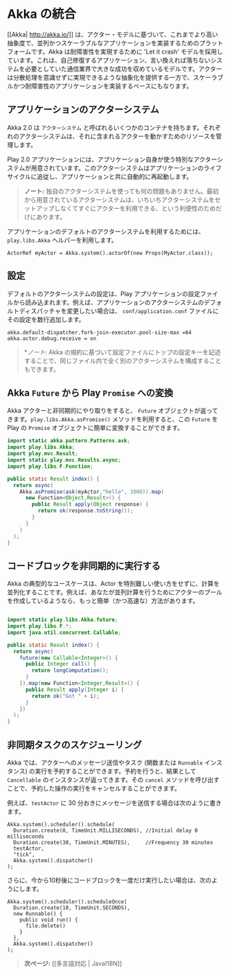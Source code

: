<!-- translated -->
<!--
# Integrating with Akka
-->
# Akka の統合

<!--
[[Akka| http://akka.io/]] uses the Actor Model to raise the abstraction level and provide a better platform to build correct concurrent and scalable applications. For fault-tolerance it adopts the ‘Let it crash’ model, which has been used with great success in the telecoms industry to build applications that self-heal - systems that never stop. Actors also provide the abstraction for transparent distribution and the basis for truly scalable and fault-tolerant applications.
-->
[[Akka| http://akka.io/]] は、アクター・モデルに基づいて、これまでより高い抽象度で、並列かつスケーラブルなアプリケーションを実装するためのプラットフォームです。Akka は耐障害性を実現するために 'Let it crash' モデルを採用しています。これは、自己修復するアプリケーション、言い換えれば落ちないシステムを必要としていた通信業界で大きな成功を収めているモデルです。アクターは分散処理を意識せずに実現できるような抽象化を提供する一方で、スケーラブルかつ耐障害性のアプリケーションを実装するベースにもなります。

<!--
## The application actor system
-->
## アプリケーションのアクターシステム

<!--
Akka 2.0 can work with several containers called `ActorSystems`. An actor system manages the resources it is configured to use in order to run the actors it contains. 
-->
Akka 2.0 は `アクターシステム` と呼ばれるいくつかのコンテナを持ちます。それぞれのアクターシステムは、それに含まれるアクターを動かすためのリソースを管理します。

<!--
A Play application defines a special actor system to be used by the application. This actor system follows the application life-cycle and restarts automatically when the application restarts.
-->
Play 2.0 アプリケーションには、アプリケーション自身が使う特別なアクターシステムが用意されています。このアクターシステムはアプリケーションのライフサイクルに追従し、アプリケーションと共に自動的に再起動します。

<!--
> **Note:** Nothing prevents you from using another actor system from within a Play application. The provided default actor system is just a convenient way to start a few actors without having to set-up your own.
-->
> **ノート:** 独自のアクターシステムを使っても何の問題もありません。最初から用意されているアクターシステムは、いちいちアクターシステムをセットアップしなくてすぐにアクターを利用できる、という利便性のためだけにあります。

<!--
You can access the default application actor system using the `play.libs.Akka` helper:
-->
アプリケーションのデフォルトのアクターシステムを利用するためには、`play.libs.Akka` ヘルパーを利用します。

```
ActorRef myActor = Akka.system().actorOf(new Props(MyActor.class));
```

<!--
## Configuration
-->
## 設定

<!--
The default actor system configuration is read from the Play application configuration file. For example to configure the default dispatcher of the application actor system, add these lines to the `conf/application.conf` file:
-->
デフォルトのアクターシステムの設定は、Play アプリケーションの設定ファイルから読み込まれます。例えば、アプリケーションのアクターシステムのデフォルトディスパッチャを変更したい場合は、 `conf/application.conf` ファイルにその設定を数行追加します。

```
akka.default-dispatcher.fork-join-executor.pool-size-max =64
akka.actor.debug.receive = on
```

<!--
> **Note:** You can also configure any other actor system from the same file, just provide a top configuration key.
-->
> **ノート:* Akka の規約に基づいて設定ファイルにトップの設定キーを記述することで、同じファイル内で全く別のアクターシステムを構成することもできます。

<!--
## Converting Akka `Future` to Play `Promise`
-->
## Akka `Future` から Play `Promise` への変換

<!--
When you interact asynchronously with an Akka actor we will get `Future` object. You can easily convert them to play `Promise` using the conversion method provided in `play.libs.Akka.asPromise()`:
-->
Akka アクターと非同期的にやり取りをすると、 `Future` オブジェクトが返ってきます。`play.libs.Akka.asPromise()` メソッドを利用すると、この `Future` を Play の `Promise` オブジェクトに簡単に変換することができます。

```java
import static akka.pattern.Patterns.ask;
import play.libs.Akka;
import play.mvc.Result;
import static play.mvc.Results.async;
import play.libs.F.Function;

public static Result index() {
  return async(
    Akka.asPromise(ask(myActor,"hello", 1000)).map(
      new Function<Object,Result>() {
        public Result apply(Object response) {
          return ok(response.toString());
        }
      }
    )
  );
}
```

<!--
## Executing a block of code asynchronously
-->
## コードブロックを非同期的に実行する

<!--
A common use case within Akka is to have some computation performed concurrently without needing the extra utility of an Actor. If you find yourself creating a pool of Actors for the sole reason of performing a calculation in parallel, there is an easier (and faster) way:
-->
Akka の典型的なユースケースは、Actor を特別難しい使い方をせずに、計算を並列化することです。例えば、あなたが並列計算を行うためにアクターのプールを作成しているようなら、もっと簡単（かつ高速な）方法があります。

```java

import static play.libs.Akka.future;
import play.libs.F.*;
import java.util.concurrent.Callable;

public static Result index() {
  return async(
    future(new Callable<Integer>() {
      public Integer call() {
        return longComputation();
      }   
    }).map(new Function<Integer,Result>() {
      public Result apply(Integer i) {
        return ok("Got " + i);
      }   
    })
  );
}
```

<!--
## Scheduling asynchronous tasks
-->
## 非同期タスクのスケジューリング

<!--
You can schedule sending messages to actors and executing tasks (functions or `Runnable` instances). You will get a `Cancellable` back that you can call `cancel` on to cancel the execution of the scheduled operation.
-->
Akka では、アクターへのメッセージ送信やタスク (関数または `Runnable` インスタンス) の実行を予約することができます。予約を行うと、結果として `Cancellable` のインスタンスが返ってきます。その `cancel` メソッドを呼び出すことで、予約した操作の実行をキャンセルすることができます。

<!--
For example, to send a message to the `testActor` every 30 minutes:
-->
例えば、`testActor` に 30 分おきにメッセージを送信する場合は次のように書きます。

```
Akka.system().scheduler().schedule(
  Duration.create(0, TimeUnit.MILLISECONDS), //Initial delay 0 milliseconds
  Duration.create(30, TimeUnit.MINUTES),     //Frequency 30 minutes
  testActor, 
  "tick",
  Akka.system().dispatcher()
);
```

<!--
Alternatively, to run a block of code ten seconds from now:
-->
さらに、今から10秒後にコードブロックを一度だけ実行したい場合は、次のようにします。

```
Akka.system().scheduler().scheduleOnce(
  Duration.create(10, TimeUnit.SECONDS),
  new Runnable() {
    public void run() {
      file.delete()
    }
  },
  Akka.system().dispatcher()
); 
```

<!--
> **Next:** [[Internationalization | JavaI18N]]
-->
> **次ページ:** [[多言語対応 | JavaI18N]]